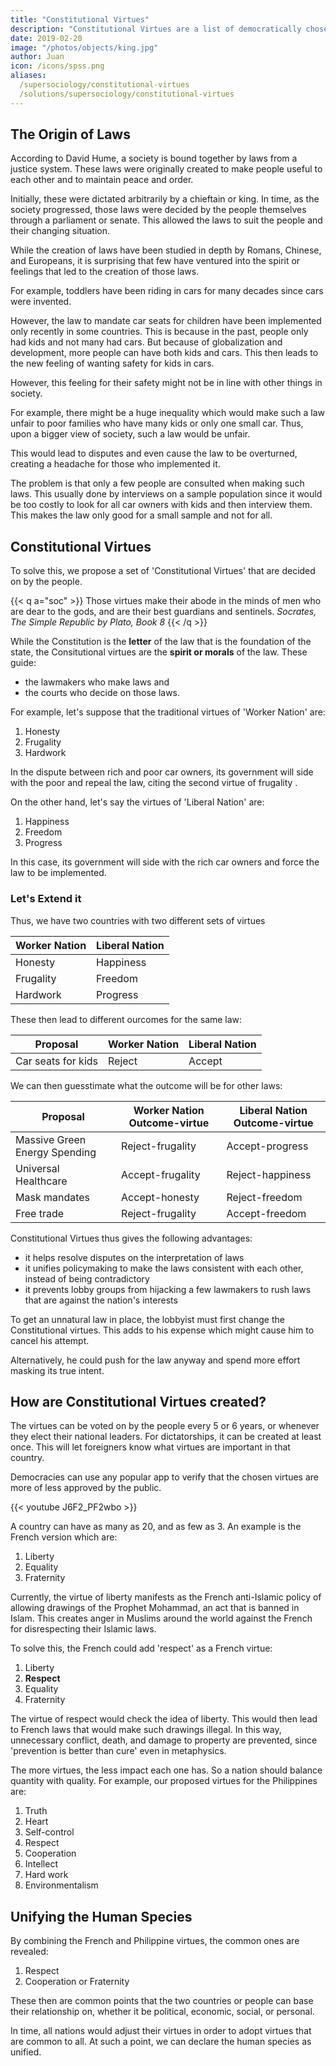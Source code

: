 ```yaml
---
title: "Constitutional Virtues"
description: "Constitutional Virtues are a list of democratically chosen virtues that a nation lives by as the foundation of its constitution and laws. It will help unify the interpretation of the law and prevent ambiguity. This then will lead to a better justice system"
date: 2019-02-20
image: "/photos/objects/king.jpg"
author: Juan
icon: /icons/spss.png
aliases:
  /supersociology/constitutional-virtues
  /solutions/supersociology/constitutional-virtues  
---
```



## The Origin of Laws

According to David Hume, a society is bound together by laws from a justice system. These laws were originally created to make people useful to each other and to maintain peace and order. 

Initially, these were dictated arbitrarily by a chieftain or king. In time, as the society progressed, those laws were decided by the people themselves through a parliament or senate. This allowed the laws to suit the people and their changing situation. 

While the creation of laws have been studied in depth by Romans, Chinese, and Europeans, it is surprising that few have ventured into the spirit or feelings that led to the creation of those laws. 

For example, toddlers have been riding in cars for many decades since cars were invented. 

However, the law to mandate car seats for children have been implemented only recently in some countries. This is because in the past, people only had kids and not many had cars. But because of globalization and development, more people can have both kids and cars. This then leads to the new feeling of wanting safety for kids in cars. 

However, this feeling for their safety might not be in line with other things in society. 

For example, there might be a huge inequality which would make such a law unfair to poor families who have many kids or only one small car. Thus, upon a bigger view of society, such a law would be unfair. 

This would lead to disputes and even cause the law to be overturned, creating a headache for those who implemented it. 

The problem is that only a few people are consulted when making such laws. This usually done by interviews on a sample population since it would be too costly to look for all car owners with kids and then interview them. This makes the law only good for a small sample and not for all. 


## Constitutional Virtues

To solve this, we propose a set of 'Constitutional Virtues' that are decided on by the people. 

{{< q a="soc" >}}
Those virtues make their abode in the minds of men who are dear to the gods, and are their best guardians and sentinels. 
<cite>Socrates, The Simple Republic by Plato, Book 8</cite>
{{< /q >}}


While the Constitution is the **letter** of the law that is the foundation of the state, the Consitutional virtues are the **spirit or morals** of the law. These guide:
- the lawmakers who make laws and
- the courts who decide on those laws.

For example, let's suppose that the traditional virtues of 'Worker Nation' are:

1. Honesty
2. Frugality
3. Hardwork

In the dispute between rich and poor car owners, its government will side with the poor and repeal the law, citing the second virtue of frugality . 

On the other hand, let's say the virtues of 'Liberal Nation' are:

1. Happiness 
2. Freedom 
3. Progress

In this case, its government will side with the rich car owners and force the law to be implemented. 

<!-- The new thing is the feeling for children, arising from more of the population having both   -->

### Let's Extend it

Thus, we have two countries with two different sets of virtues

Worker Nation | Liberal Nation
--- | ---
Honesty | Happiness
Frugality | Freedom
Hardwork | Progress 

These then lead to different ourcomes for the same law:

Proposal | Worker Nation | Liberal Nation
--- | --- | --- 
Car seats for kids | Reject | Accept

We can then guesstimate what the outcome will be for other laws:

Proposal | Worker Nation Outcome-virtue | Liberal Nation Outcome-virtue
--- | --- | ---
Massive Green Energy Spending | Reject-frugality | Accept-progress
Universal Healthcare | Accept-frugality | Reject-happiness
Mask mandates | Accept-honesty | Reject-freedom 
Free trade | Reject-frugality | Accept-freedom


Constitutional Virtues thus gives the following advantages:

- it helps resolve disputes on the interpretation of laws
- it unifies policymaking to make the laws consistent with each other, instead of being contradictory
- it prevents lobby groups from hijacking a few lawmakers to rush laws that are against the nation's interests

To get an unnatural law in place, the lobbyist must first change the Constitutional virtues. This adds to his expense which might cause him to cancel his attempt. 

Alternatively, he could push for the law anyway and spend more effort masking its true intent.   


## How are Constitutional Virtues created?

The virtues can be voted on by the people every 5 or 6 years, or whenever they elect their national leaders. For dictatorships, it can be created at least once. This will let foreigners know what virtues are important in that country.

Democracies can use any popular app to verify that the chosen virtues are more of less approved by the public. 

{{< youtube J6F2_PF2wbo >}}


A country can have as many as 20, and as few as 3. An example is the French version which are:

1. Liberty
2. Equality
3. Fraternity
  
Currently, the virtue of liberty manifests as the French anti-Islamic policy of allowing drawings of the Prophet Mohammad, an act that is banned in Islam. This creates anger in Muslims around the world against the French for disrespecting their Islamic laws. 

To solve this, the French could add 'respect' as a French virtue:

1. Liberty
2. **Respect**
3. Equality
4. Fraternity

The virtue of respect would check the idea of liberty. This would then lead to French laws that would make such drawings illegal. In this way, unnecessary conflict, death, and damage to property are prevented, since 'prevention is better than cure' even in metaphysics.

The more virtues, the less impact each one has. So a nation should balance quantity with quality. For example, our proposed virtues for the Philippines are:

1. Truth
2. Heart
3. Self-control
4. Respect
5. Cooperation
6. Intellect
7. Hard work
8. Environmentalism


## Unifying the Human Species

By combining the French and Philippine virtues, the common ones are revealed:

1. Respect
2. Cooperation or Fraternity

These then are common points that the two countries or people can base their relationship on, whether it be political, economic, social, or personal.

In time, all nations would adjust their virtues in order to adopt virtues that are common to all. At such a point, we can declare the human species as unified.    

